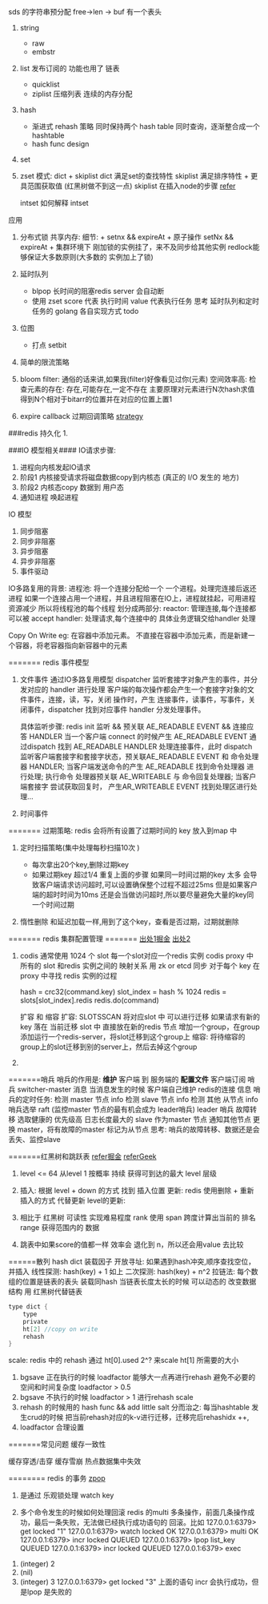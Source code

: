 sds 的字符串预分配
    free->len -> buf 有一个表头

1. string
    + raw
    + embstr
    
2. list 发布订阅的 功能也用了 链表
    + quicklist
    + ziplist 压缩列表 连续的内存分配
        
3. hash 
    + 渐进式 rehash 策略 
        同时保持两个 hash table 同时查询，逐渐整合成一个 hashtable
    + hash func design
        

4. set

5. zset 
    模式: dict + skiplist
    dict 满足set的查找特性
    skiplist 满足排序特性 + 更具范围获取值 (红黑树做不到这一点)
    skiplist 在插入node的步骤 [refer](https://www.jianshu.com/p/58bab10b7ab9)

    intset
        如何解释 intset 
    
应用
1. 分布式锁
    共享内存:
    细节:
        + setnx && expireAt 
        + 原子操作 setNx && expireAt
        + 集群环境下 刚加锁的实例挂了，来不及同步给其他实例
            redlock能够保证大多数原则(大多数的 实例加上了锁)
2. 延时队列
    + blpop 长时间的阻塞redis server 会自动断
    + 使用 zset score 代表 执行时间 value 代表执行任务
    思考 延时队列和定时任务的 golang 各自实现方式 
    todo 
    
3. 位图
    + 打点 setbit
4. 简单的限流策略

5. bloom filter: 通俗的话来讲,如果我(filter)好像看见过你(元素)
    空间效率高:
    检查元素的存在: 存在,可能存在,一定不存在
    主要原理对元素进行N次hash求值得到N个相对于bitarr的位置并在对应的位置上置1

6. expire callback 过期回调策略 [strategy](https://stackoverflow.com/questions/13174615/how-to-get-callback-when-key-expires-in-redis)
    

###redis 持久化
1. 


###IO 模型相关####
IO请求步骤:
1. 进程向内核发起IO请求
2. 阶段1 内核接受请求将磁盘数据copy到内核态 (真正的  I/O 发生的 地方)
3. 阶段2 内核态copy 数据到 用户态 
4. 通知进程 唤起进程

IO 模型
1. 同步阻塞
2. 同步非阻塞
3. 异步阻塞
4. 异步非阻塞
5. 事件驱动

IO多路复用的背景:
    进程池: 将一个连接分配给一个 一个进程。处理完连接后返还进程
    如果一个连接占用一个进程，并且进程阻塞在IO上，进程就挂起，可用进程资源减少
    所以将线程池的每个线程 划分成两部分:
        reactor: 管理连接,每个连接都可以被 accept
        handler: 处理请求,每个连接中的 具体业务逻辑交给handler 处理
        
Copy On Write 
eg: 在容器中添加元素。
    不直接在容器中添加元素，而是新建一个容器，将老容器指向新容器中的元素
    
=======
redis 事件模型
1. 文件事件
    通过IO多路复用模型 dispatcher 监听套接字对象产生的事件，并分发对应的 handler 进行处理
    客户端的每次操作都会产生一个套接字对象的文件事件，连接，读，写，关闭 操作时，产生 连接事件，读事件，写事件，关闭事件，dispatcher 找到对应事件 handler 分发处理事件。
    
    具体监听步骤:
        redis init 监听 && 预关联 AE_READABLE EVENT && 连接应答 HANDLER 
        当一个客户端 connect 的时候产生 AE_READABLE EVENT 通过dispatch 找到  AE_READABLE HANDLER 处理连接事件，此时 dispatch 监听客户端套接字和套接字状态，预关联AE_READABLE EVENT 和 命令处理器 HANDLER; 当客户端发送命令的产生 AE_READABLE 找到命令处理器 进行处理; 执行命令 处理器预关联 AE_WRITEABLE 与 命令回复处理器; 当客户端套接字 尝试获取回复时， 产生AR_WRITEABLE EVENT 找到处理区进行处理... 
2. 时间事件
    
=======
过期策略:
redis 会将所有设置了过期时间的 key 放入到map 中
1. 定时扫描策略(集中处理每秒扫描10次 )
    * 每次拿出20个key,删除过期key
    * 如果过期key 超过1/4 重复上面的步骤 
    如果同一时间过期的key 太多 会导致客户端请求访问超时,可以设置确保整个过程不超过25ms
    但是如果客户端的超时时间为10ms 还是会当做访问超时,所以要尽量避免大量的key同一个时间过期
    
2. 惰性删除
    和延迟加载一样,用到了这个key，查看是否过期，过期就删除
    
    
======= redis 集群配置管理 =======
[出处1掘金](https://juejin.im/book/5afc2e5f6fb9a07a9b362527/section/5b029e77f265da0b9f409688)
[出处2](https://github.com/CodisLabs/codis/issues/1141)
1. codis
    通常使用 1024 个 slot 每一个slot对应一个redis 实例
    codis proxy 中 所有的 slot 和redis 实例之间的 映射关系 用 zk or etcd 同步
    对于每个 key 在proxy 中寻找 redis 实例的过程
     
    hash = crc32(command.key)
    slot_index = hash % 1024
    redis = slots[slot_index].redis
    redis.do(command)
    
    扩容 和 缩容
    扩容: SLOTSSCAN 将对应slot 中 可以进行迁移 如果请求有新的key 落在 当前迁移 slot 中 直接放在新的redis 节点
        增加一个group，在group添加运行一个redis-server，将slot迁移到这个group上
    缩容: 将待缩容的group上的slot迁移到别的server上，然后去掉这个group
    
2. 

=======哨兵 
哨兵的作用是: __维护__ 客户端 到 服务端的 __配置文件__
    客户端订阅 哨兵 switcher-master 消息
        当消息发生的时候 客户端自己维护 redis的连接 信息
    哨兵的定时任务:
        检测 master 节点 info
        检测 slave 节点 info
        检测 其他 从节点 info
    哨兵选举 raft (监控master 节点的最有机会成为 leader哨兵)
    leader 哨兵 故障转移
        选取健康的 优先级高 日志长度最大的 slave 作为master 节点 通知其他节点 更换 master，将有故障的master 标记为从节点
    思考: 哨兵的故障转移、数据还是会丢失、监控slave
 

=======红黑树和跳跃表 
[refer掘金](https://juejin.im/book/5afc2e5f6fb9a07a9b362527/section/5b5ac63d5188256255299d9c)
[referGeek](https://time.geekbang.org/column/article/42896)
1. level <= 64
    从level 1 按概率 持续 获得可到达的最大 level 层级
2. 插入: 根据 level + down 的方式 找到 插入位置 
   更新: redis 使用删除 + 重新插入的方式 代替更新
   level的更新:

3. 相比于 红黑树
    可读性 实现难易程度
    rank 使用 span 跨度计算出当前的 排名
    range 获得范围内的 数据

4. 跳表中如果score的值都一样 效率会 退化到 n，所以还会用value 去比较

======散列 hash dict
装载因子
开放寻址: 如果遇到hash冲突,顺序查找空位，并插入
    线性探测: hash(key) + 1 如上
    二次探测: hash(key) + n^2
拉链法: 每个数组的位置是链表的表头 装载同hash
    当链表长度太长的时候 可以动态的 改变数据结构 用 红黑树代替链表

```c
type dict {
    type
    private
    ht[2] //copy on write
    rehash
} 
```
scale:
redis 中的 rehash 通过 ht[0].used  2^? 来scale ht[1] 所需要的大小
1. bgsave 正在执行的时候 loadfactor 能够大一点再进行rehash 避免不必要的空间和时间复杂度 loadfactor > 0.5 
2. bgsave 不执行的时候 loadfactor > 1 进行rehash scale
3. rehash 的时候用的 hash func && add little salt
    分而治之: 每当hashtable 发生crud的时候 把当前rehash对应的k-v进行迁移，迁移完后rehashidx ++,
4. loadfactor 合理设置

=======常见问题
缓存一致性

缓存穿透/击穿
缓存雪崩
热点数据集中失效

======== redis 的事务 [zpop](https://cloud.tencent.com/developer/article/1189074)
1. 是通过 乐观锁处理
    watch key
        
2. 多个命令发生的时候如何处理回滚
redis 的multi 多条操作，前面几条操作成功，最后一条失败，无法做已经执行成功语句的 回滚。比如
127.0.0.1:6379> get locked
"1"
127.0.0.1:6379> watch locked
OK
127.0.0.1:6379> multi
OK
127.0.0.1:6379> incr locked
QUEUED
127.0.0.1:6379> lpop list_key
QUEUED
127.0.0.1:6379> incr locked
QUEUED
127.0.0.1:6379> exec
1) (integer) 2
2) (nil)
3) (integer) 3
127.0.0.1:6379> get locked
"3"
上面的语句 incr 会执行成功，但是lpop 是失败的